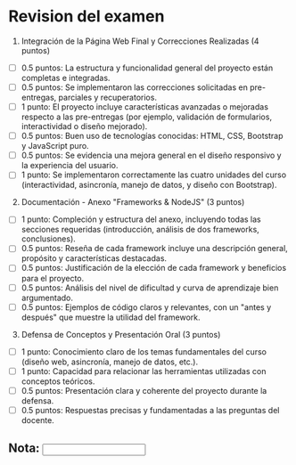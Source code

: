 # Revision del examen

1. Integración de la Página Web Final y Correcciones Realizadas (4
puntos)
- [ ] 0.5 puntos: La estructura y funcionalidad general del proyecto están completas e integradas.
- [ ] 0.5 puntos: Se implementaron las correcciones solicitadas en pre-entregas, parciales y recuperatorios.
- [ ] 1 punto: El proyecto incluye características avanzadas o mejoradas respecto a las pre-entregas (por ejemplo, validación de formularios, interactividad o diseño mejorado).
- [ ] 0.5 puntos: Buen uso de tecnologías conocidas: HTML, CSS, Bootstrap y JavaScript puro.
- [ ] 0.5 puntos: Se evidencia una mejora general en el diseño responsivo y la experiencia del usuario.
- [ ] 1 punto: Se implementaron correctamente las cuatro unidades del curso (interactividad, asincronía, manejo de datos, y diseño con Bootstrap).

2. Documentación - Anexo "Frameworks & NodeJS" (3 puntos)
- [ ] 1 punto: Compleción y estructura del anexo, incluyendo todas las secciones requeridas (introducción, análisis de dos frameworks, conclusiones).
- [ ] 0.5 puntos: Reseña de cada framework incluye una descripción general, propósito y características destacadas.
- [ ] 0.5 puntos: Justificación de la elección de cada framework y beneficios para el proyecto. 
- [ ] 0.5 puntos: Análisis del nivel de dificultad y curva de aprendizaje bien argumentado.
- [ ] 0.5 puntos: Ejemplos de código claros y relevantes, con un "antes y después" que muestre la utilidad del framework.

3. Defensa de Conceptos y Presentación Oral (3 puntos)
- [ ] 1 punto: Conocimiento claro de los temas fundamentales del curso (diseño web, asincronía, manejo de datos, etc.).
- [ ] 1 punto: Capacidad para relacionar las herramientas utilizadas con conceptos teóricos.
- [ ] 0.5 puntos: Presentación clara y coherente del proyecto durante la defensa.
-  [ ] 0.5 puntos: Respuestas precisas y fundamentadas a las preguntas del docente.

## Nota: <input type="number" />